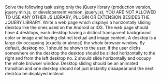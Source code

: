 Solve the following task using only the jQuery library (production version, jquery.min.js, or developement version, jquery.js); YOU ARE NOT ALLOWED TO USE ANY OTHER JS LIBRARY, PLUGIN OR EXTENSION BESIDES THE JQUERY LIBRARY. Write a web page which displays a horizontally sliding desktop like the ones used on the Android or iOS. The web page should have 4 desktops, each desktop having a distinct transparent background color or image and having distinct textual and image content. A desktop is a large div occupying (exactly or almost) the whole browser window. By default, desktop no. 1 should be shown to the user. If the user clicks somewhere on the desktop the desktop should be slided horizontally to the right and from the left desktop no. 2 should slide horizontally and occupy the whole browser window. Desktop sliding should be an animated transition and one desktop should not just instantly dissapear and the next desktop be displayed instead.